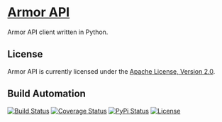 # [Armor API](http://armor-api.hive.pt)

Armor API client written in Python.

## License

Armor API is currently licensed under the [Apache License, Version 2.0](http://www.apache.org/licenses/).

## Build Automation

[![Build Status](https://github.com/hivesolutions/armor-api/workflows/Main%20Workflow/badge.svg)](https://github.com/hivesolutions/armor-api/actions)
[![Coverage Status](https://coveralls.io/repos/hivesolutions/armor-api/badge.svg?branch=master)](https://coveralls.io/r/hivesolutions/armor-api?branch=master)
[![PyPi Status](https://img.shields.io/pypi/v/armor-api.svg)](https://pypi.python.org/pypi/armor-api)
[![License](https://img.shields.io/badge/license-Apache%202.0-blue.svg)](https://www.apache.org/licenses/)

